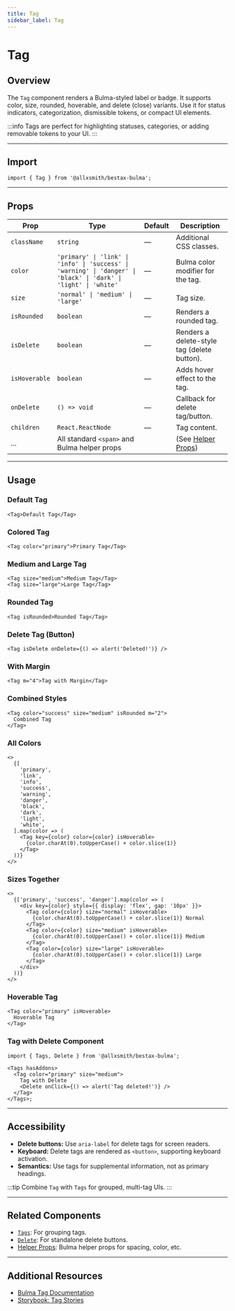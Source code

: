 ```yaml
---
title: Tag
sidebar_label: Tag
---
```


# Tag

## Overview

The `Tag` component renders a Bulma-styled label or badge. It supports color, size, rounded, hoverable, and delete (close) variants. Use it for status indicators, categorization, dismissible tokens, or compact UI elements.

:::info
Tags are perfect for highlighting statuses, categories, or adding removable tokens to your UI.
:::

---

## Import

```tsx
import { Tag } from '@allxsmith/bestax-bulma';
```

---

## Props

| Prop          | Type                                                                                                             | Default | Description                                      |
| ------------- | ---------------------------------------------------------------------------------------------------------------- | ------- | ------------------------------------------------ |
| `className`   | `string`                                                                                                         | —       | Additional CSS classes.                          |
| `color`       | `'primary' \| 'link' \| 'info' \| 'success' \| 'warning' \| 'danger' \| 'black' \| 'dark' \| 'light' \| 'white'` | —       | Bulma color modifier for the tag.                |
| `size`        | `'normal' \| 'medium' \| 'large'`                                                                                | —       | Tag size.                                        |
| `isRounded`   | `boolean`                                                                                                        | —       | Renders a rounded tag.                           |
| `isDelete`    | `boolean`                                                                                                        | —       | Renders a delete-style tag (delete button).      |
| `isHoverable` | `boolean`                                                                                                        | —       | Adds hover effect to the tag.                    |
| `onDelete`    | `() => void`                                                                                                     | —       | Callback for delete tag/button.                  |
| `children`    | `React.ReactNode`                                                                                                | —       | Tag content.                                     |
| ...           | All standard `<span>` and Bulma helper props                                                                     |         | (See [Helper Props](../helpers/usebulmaclasses)) |

---

## Usage

### Default Tag

```tsx
<Tag>Default Tag</Tag>
```

### Colored Tag

```tsx
<Tag color="primary">Primary Tag</Tag>
```

### Medium and Large Tag

```tsx
<Tag size="medium">Medium Tag</Tag>
<Tag size="large">Large Tag</Tag>
```

### Rounded Tag

```tsx
<Tag isRounded>Rounded Tag</Tag>
```

### Delete Tag (Button)

```tsx
<Tag isDelete onDelete={() => alert('Deleted!')} />
```

### With Margin

```tsx
<Tag m="4">Tag with Margin</Tag>
```

### Combined Styles

```tsx
<Tag color="success" size="medium" isRounded m="2">
  Combined Tag
</Tag>
```

### All Colors

```tsx
<>
  {[
    'primary',
    'link',
    'info',
    'success',
    'warning',
    'danger',
    'black',
    'dark',
    'light',
    'white',
  ].map(color => (
    <Tag key={color} color={color} isHoverable>
      {color.charAt(0).toUpperCase() + color.slice(1)}
    </Tag>
  ))}
</>
```

### Sizes Together

```tsx
<>
  {['primary', 'success', 'danger'].map(color => (
    <div key={color} style={{ display: 'flex', gap: '10px' }}>
      <Tag color={color} size="normal" isHoverable>
        {color.charAt(0).toUpperCase() + color.slice(1)} Normal
      </Tag>
      <Tag color={color} size="medium" isHoverable>
        {color.charAt(0).toUpperCase() + color.slice(1)} Medium
      </Tag>
      <Tag color={color} size="large" isHoverable>
        {color.charAt(0).toUpperCase() + color.slice(1)} Large
      </Tag>
    </div>
  ))}
</>
```

### Hoverable Tag

```tsx
<Tag color="primary" isHoverable>
  Hoverable Tag
</Tag>
```

### Tag with Delete Component

```tsx
import { Tags, Delete } from '@allxsmith/bestax-bulma';

<Tags hasAddons>
  <Tag color="primary" size="medium">
    Tag with Delete
    <Delete onClick={() => alert('Tag deleted!')} />
  </Tag>
</Tags>;
```

---

## Accessibility

- **Delete buttons:** Use `aria-label` for delete tags for screen readers.
- **Keyboard:** Delete tags are rendered as `<button>`, supporting keyboard activation.
- **Semantics:** Use tags for supplemental information, not as primary headings.

:::tip
Combine `Tag` with `Tags` for grouped, multi-tag UIs.
:::

---

## Related Components

- [`Tags`](./tags.md): For grouping tags.
- [`Delete`](./delete.md): For standalone delete buttons.
- [Helper Props](../helpers/usebulmaclasses.md): Bulma helper props for spacing, color, etc.

---

## Additional Resources

- [Bulma Tag Documentation](https://bulma.io/documentation/elements/tag/)
- [Storybook: Tag Stories](https://bestax.cc/storybook/?path=/story/elements-tag--default)
